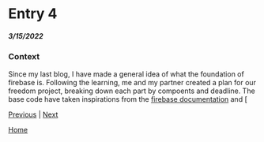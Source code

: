 # Entry 4
##### 3/15/2022

### Context

Since my last blog, I have made a general idea of what the foundation of firebase is.
Following the learning, me and my partner created a plan for our freedom project, breaking down each part by compoents and deadline. 
The base code have taken inspirations from the [firebase documentation](https://firebase.google.com/docs) and [

[Previous](entry03.md) | [Next](entry05.md)

[Home](../README.md)
